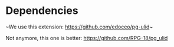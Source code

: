 # Dependencies

~We use this extension: https://github.com/edoceo/pg-ulid~

Not anymore, this one is better: https://github.com/RPG-18/pg_ulid
